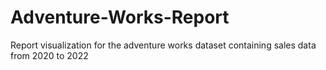 # Adventure-Works-Report
Report visualization for the adventure works dataset containing sales data from 2020 to 2022
